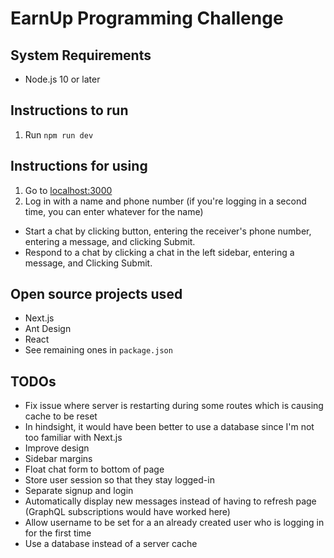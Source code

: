 # EarnUp Programming Challenge

## System Requirements
- Node.js 10 or later

## Instructions to run
1. Run `npm run dev`

## Instructions for using
1. Go to [localhost:3000](http://localhost:3000/)
2. Log in with a name and phone number (if you're logging in a second time, you can enter whatever for the name)

- Start a chat by clicking button, entering the receiver's phone number, entering a message, and clicking Submit.
- Respond to a chat by clicking a chat in the left sidebar, entering a message, and Clicking Submit.

## Open source projects used
- Next.js
- Ant Design
- React
- See remaining ones in `package.json`

## TODOs
- Fix issue where server is restarting during some routes which is causing cache to be reset
 - In hindsight, it would have been better to use a database since I'm not too familiar with Next.js
- Improve design
 - Sidebar margins
 - Float chat form to bottom of page
- Store user session so that they stay logged-in
- Separate signup and login
- Automatically display new messages instead of having to refresh page (GraphQL subscriptions would have worked here)
- Allow username to be set for a an already created user who is logging in for the first time
- Use a database instead of a server cache
